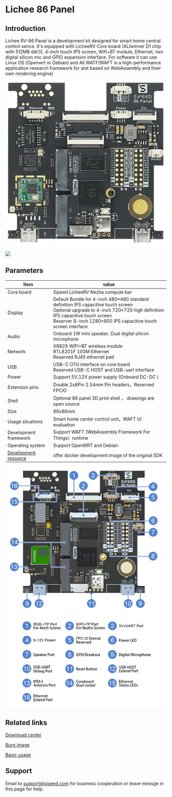 # Lichee 86 Panel

## Introduction

Lichee RV-86 Panel is a development kit designed for smart home central control sence. it's equipped with LicheeRV Core board (ALlwinner D1 chip with 512MB ddr3), 4-inch touch IPS screen, Wifi+BT module, Ethernet, two digital silicon mic and GPIO expansion interface. For software it can use Linux OS (Openwrt or Debian) and Ali WATF(WAFT is a high-performance application research framework for aiot based on WebAssembly and their own rendering engine)

![](./../assets/RV/86_panel_1.png)

![](./../assets/RV/86_2.png)

## Parameters
| Item                                                  | value                                                                                                                                                                                                                                      |
| ----------------------------------------------------- | ------------------------------------------------------------------------------------------------------------------------------------------------------------------------------------------------------------------------------------------ |
| Core board                                            | Sipeed LicheeRV Nezha compute bar                                                                                                                                                                                                          |
| Display                                               | Default Bundle for 4-inch 480\*480 standard definition IPS capacitive touch screen <br> Optional upgrade to 4-inch 720\*720 high definition IPS capacitive touch screen<br>Reserver 8-inch 1280\*800 IPS capacitive touch screen interface |
| Audio                                                 | Onboard 1W mini speaker, Dual digital silicon microphone                                                                                                                                                                                   |
| Network                                               | XR829 WIFI+BT wireless module <br>RTL8201F 100M Ethernet <br> Reserved RJ45 ethernet pad                                                                                                                                                   |
| USB                                                   | USB-C OTG interface on core board <br> Reserved USB-C HOST and USB-uart interface                                                                                                                                                          |
| Power                                                 | Support 5V,12V power supply (Onboard DC-DC )                                                                                                                                                                                               |
| Extension pins                                        | Double 2x8Pin 2.54mm Pin headers，Reserved FPCIO                                                                                                                                                                                           |
| Shell                                                 | Optional 86 panel 3D print shell ， drawings are open source                                                                                                                                                                               |
| Size                                                  | 86x86mm                                                                                                                                                                                                                                    |
| Usage situations                                      | Smart home center control unit，WAFT UI evaluation                                                                                                                                                                                         |
| Development framework                                 | Support WAFT (WebAssembly Framework For Things）runtime                                                                                                                                                                                    |
| Operating system                                      | Support OpenWRT and Debian                                                                                                                                                                                                                 |
| [Development resource](./user.md#bsp-sdk-develpoment) | offer docker development image of the original SDK                                                                                                                                                                                         |

![](./../assets/RV/86_pin.png)

## Related links

[Download center](https://dl.sipeed.com/shareURL/LICHEE/D1/Lichee_RV_86_panel)

[Burn image](./flash.md)

[Basic usage](./user.md)

## Support

Email to support@sipeed.com for business cooperation or leave messge in this page for help.